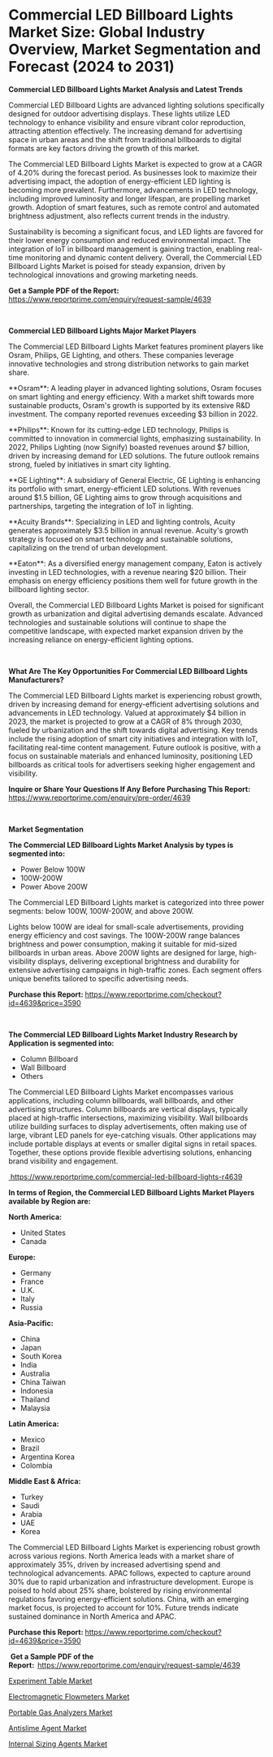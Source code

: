 <p><h1>Commercial LED Billboard Lights Market Size: Global Industry Overview, Market Segmentation and Forecast (2024 to 2031)</h1></p><p><strong>Commercial LED Billboard Lights Market Analysis and Latest Trends</strong></p>
<p><p>Commercial LED Billboard Lights are advanced lighting solutions specifically designed for outdoor advertising displays. These lights utilize LED technology to enhance visibility and ensure vibrant color reproduction, attracting attention effectively. The increasing demand for advertising space in urban areas and the shift from traditional billboards to digital formats are key factors driving the growth of this market.</p><p>The Commercial LED Billboard Lights Market is expected to grow at a CAGR of 4.20% during the forecast period. As businesses look to maximize their advertising impact, the adoption of energy-efficient LED lighting is becoming more prevalent. Furthermore, advancements in LED technology, including improved luminosity and longer lifespan, are propelling market growth. Adoption of smart features, such as remote control and automated brightness adjustment, also reflects current trends in the industry.</p><p>Sustainability is becoming a significant focus, and LED lights are favored for their lower energy consumption and reduced environmental impact. The integration of IoT in billboard management is gaining traction, enabling real-time monitoring and dynamic content delivery. Overall, the Commercial LED Billboard Lights Market is poised for steady expansion, driven by technological innovations and growing marketing needs.</p></p>
<p><strong>Get a Sample PDF of the Report:&nbsp;</strong> <a href="https://www.reportprime.com/enquiry/request-sample/4639">https://www.reportprime.com/enquiry/request-sample/4639</a></p>
<p>&nbsp;</p>
<p><strong>Commercial LED Billboard Lights Major Market Players</strong></p>
<p><p>The Commercial LED Billboard Lights Market features prominent players like Osram, Philips, GE Lighting, and others. These companies leverage innovative technologies and strong distribution networks to gain market share.</p><p>**Osram**: A leading player in advanced lighting solutions, Osram focuses on smart lighting and energy efficiency. With a market shift towards more sustainable products, Osram's growth is supported by its extensive R&D investment. The company reported revenues exceeding $3 billion in 2022.</p><p>**Philips**: Known for its cutting-edge LED technology, Philips is committed to innovation in commercial lights, emphasizing sustainability. In 2022, Philips Lighting (now Signify) boasted revenues around $7 billion, driven by increasing demand for LED solutions. The future outlook remains strong, fueled by initiatives in smart city lighting.</p><p>**GE Lighting**: A subsidiary of General Electric, GE Lighting is enhancing its portfolio with smart, energy-efficient LED solutions. With revenues around $1.5 billion, GE Lighting aims to grow through acquisitions and partnerships, targeting the integration of IoT in lighting.</p><p>**Acuity Brands**: Specializing in LED and lighting controls, Acuity generates approximately $3.5 billion in annual revenue. Acuity's growth strategy is focused on smart technology and sustainable solutions, capitalizing on the trend of urban development.</p><p>**Eaton**: As a diversified energy management company, Eaton is actively investing in LED technologies, with a revenue nearing $20 billion. Their emphasis on energy efficiency positions them well for future growth in the billboard lighting sector.</p><p>Overall, the Commercial LED Billboard Lights Market is poised for significant growth as urbanization and digital advertising demands escalate. Advanced technologies and sustainable solutions will continue to shape the competitive landscape, with expected market expansion driven by the increasing reliance on energy-efficient lighting options.</p></p>
<p>&nbsp;</p>
<p><strong>What Are The Key Opportunities For Commercial LED Billboard Lights Manufacturers?</strong></p>
<p><p>The Commercial LED Billboard Lights market is experiencing robust growth, driven by increasing demand for energy-efficient advertising solutions and advancements in LED technology. Valued at approximately $4 billion in 2023, the market is projected to grow at a CAGR of 8% through 2030, fueled by urbanization and the shift towards digital advertising. Key trends include the rising adoption of smart city initiatives and integration with IoT, facilitating real-time content management. Future outlook is positive, with a focus on sustainable materials and enhanced luminosity, positioning LED billboards as critical tools for advertisers seeking higher engagement and visibility.</p></p>
<p><strong>Inquire or Share Your Questions If Any Before Purchasing This Report:</strong> <a href="https://www.reportprime.com/enquiry/pre-order/4639">https://www.reportprime.com/enquiry/pre-order/4639</a></p>
<p>&nbsp;</p>
<p><strong>Market Segmentation</strong></p>
<p><strong>The Commercial LED Billboard Lights Market Analysis by types is segmented into:</strong></p>
<p><ul><li>Power Below 100W</li><li>100W-200W</li><li>Power Above 200W</li></ul></p>
<p><p>The Commercial LED Billboard Lights market is categorized into three power segments: below 100W, 100W-200W, and above 200W. </p><p>Lights below 100W are ideal for small-scale advertisements, providing energy efficiency and cost savings. The 100W-200W range balances brightness and power consumption, making it suitable for mid-sized billboards in urban areas. Above 200W lights are designed for large, high-visibility displays, delivering exceptional brightness and durability for extensive advertising campaigns in high-traffic zones. Each segment offers unique benefits tailored to specific advertising needs.</p></p>
<p><strong>Purchase this Report:&nbsp;</strong><a href="https://www.reportprime.com/checkout?id=4639&price=3590">https://www.reportprime.com/checkout?id=4639&price=3590</a></p>
<p>&nbsp;</p>
<p><strong>The Commercial LED Billboard Lights Market Industry Research by Application is segmented into:</strong></p>
<p><ul><li>Column Billboard</li><li>Wall Billboard</li><li>Others</li></ul></p>
<p><p>The Commercial LED Billboard Lights Market encompasses various applications, including column billboards, wall billboards, and other advertising structures. Column billboards are vertical displays, typically placed at high-traffic intersections, maximizing visibility. Wall billboards utilize building surfaces to display advertisements, often making use of large, vibrant LED panels for eye-catching visuals. Other applications may include portable displays at events or smaller digital signs in retail spaces. Together, these options provide flexible advertising solutions, enhancing brand visibility and engagement.</p></p>
<p><a href="https://www.reportprime.com/commercial-led-billboard-lights-r4639">&nbsp;https://www.reportprime.com/commercial-led-billboard-lights-r4639</a></p>
<p><strong>In terms of Region, the Commercial LED Billboard Lights Market Players available by Region are:</strong></p>
<p>
    <p> <strong> North America: </strong>
        <ul>
            <li>United States</li>
            <li>Canada</li>
        </ul>
        </p> 
    <p> <strong> Europe: </strong>
        <ul>
            <li>Germany</li>
            <li>France</li>
            <li>U.K.</li>
            <li>Italy</li>
            <li>Russia</li>
        </ul>
        </p> 
    <p> <strong> Asia-Pacific: </strong>
        <ul>
            <li>China</li>
            <li>Japan</li>
            <li>South Korea</li>
            <li>India</li>
            <li>Australia</li>
            <li>China Taiwan</li>
            <li>Indonesia</li>
            <li>Thailand</li>
            <li>Malaysia</li>
        </ul>
        </p> 
    <p> <strong> Latin America: </strong>
        <ul>
            <li>Mexico</li>
            <li>Brazil</li>
            <li>Argentina Korea</li>
            <li>Colombia</li>
        </ul>
        </p> 
    <p> <strong> Middle East & Africa: </strong>
        <ul>
            <li>Turkey</li>
            <li>Saudi</li>
            <li>Arabia</li>
            <li>UAE</li>
            <li>Korea</li>
        </ul>
    </p>
    </p>
<p><p>The Commercial LED Billboard Lights Market is experiencing robust growth across various regions. North America leads with a market share of approximately 35%, driven by increased advertising spend and technological advancements. APAC follows, expected to capture around 30% due to rapid urbanization and infrastructure development. Europe is poised to hold about 25% share, bolstered by rising environmental regulations favoring energy-efficient solutions. China, with an emerging market focus, is projected to account for 10%. Future trends indicate sustained dominance in North America and APAC.</p></p>
<p><strong>Purchase this Report: </strong><a href="https://www.reportprime.com/checkout?id=4639&price=3590">https://www.reportprime.com/checkout?id=4639&price=3590</a></p>
<p>&nbsp;<strong>Get a Sample PDF of the Report:&nbsp;&nbsp;</strong><a href="https://www.reportprime.com/enquiry/request-sample/4639">https://www.reportprime.com/enquiry/request-sample/4639</a></p>
<p><strong></strong></p>
<p><p><a href="https://www.linkedin.com/pulse/role-experiment-table-market-applications-hospitalschoolchemical-htazc?trackingId=t8Kj6jgCSWO28O6NPUuLrQ%3D%3D">Experiment Table Market</a></p><p><a href="https://www.linkedin.com/pulse/global-electromagnetic-flowmeters-market-opportunities-zoxnc?trackingId=DPAlLIpbRLmFEeufoQEo7Q%3D%3D">Electromagnetic Flowmeters Market</a></p><p><a href="https://www.linkedin.com/pulse/how-portable-gas-analyzers-market-evolve-growth-analysis-vvy2c?trackingId=iBkoFra0Qj2rRN6DbbnAcg%3D%3D">Portable Gas Analyzers Market</a></p><p><a href="https://issuu.com/reportprime-2/docs/antislime-agent-market-size-2030.pp_c82b99af93b852">Antislime Agent Market</a></p><p><a href="https://issuu.com/reportprime-2/docs/internal-sizing-agents-market-size-_1ac819e2ee25e2">Internal Sizing Agents Market</a></p></p>